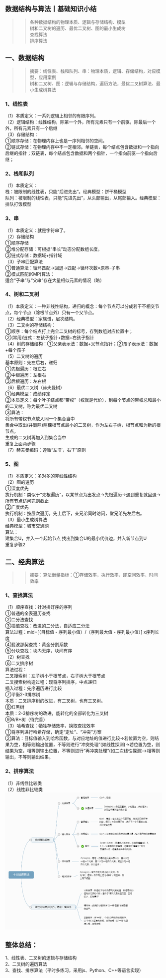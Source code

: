 数据结构与算法丨基础知识小结
-------------------------
>> 各种数据结构的物理本质、逻辑与存储结构、模型<br>
树和二叉树的遍历、最优二叉树、图的最小生成树<br>
查找算法<br>
排序算法<br>

## 一、数据结构
>> 摘要：线性表、栈和队列、串：物理本质，逻辑、存储结构，对应模型，应用案例<br>树和二叉树、图：逻辑与存储结构，遍历方法，最优二叉树算法、最小生成树算法<br>
### 1、线性表<br>
（1）本质定义：一系列逻辑上相邻的有限序列。<br>
（2）逻辑结构：线性结构，除第一个外，所有元素只有一个前驱，除最后一个外，所有元素只有一个后继<br>
（3）存储结构：<br>
     ①顺序存储：在物理内存上也是一序列相邻的空间。<br>
     ②链式存储：在物理内存中不一定相邻。单链表，每个结点包含数据和一个指向后继的指针；双链表，每个结点包含数据和两个指针，一个指向前驱一个指向后继；<br>
### 2、栈和队列<br>
（1）本质定义：<br>
       栈：被限制的线性表，只能“后进先出”。经典模型：饼干桶模型<br>
      队列：被限制的线性表，只能“先进先出”，从头部输出，从尾部输入。经典模型：排队打饭模型<br>
### 3、串<br>
（1）本质定义：就是字符串了。<br>
（2）存储结构<br>
       ①顺序存储<br>
       ②堆分配存储：可根据“串长”动态分配数组长度。<br>
       ③链式存储：数据域+指针域<br>
（3）子串匹配算法<br>
       ①普通算法：循环匹配→回退→匹配→循环次数=原串-子串<br>
       ②模式匹配(KMP)算法：<br>
          适合“子串”与“父串”存在大量相似元素的情况（略）<br>
### 4、树和二叉树<br>
（1）本质定义：一种非线性结构，递归的概念：每个节点可以分成若干不相交节点，每个节点（除根节点外）只有一个父节点。<br>
（2）经典模型：家族谱，层次结构。<br>
（3）二叉树的存储结构：<br>
        ①顺序：每个结点打上完全二叉树的标号，存到数组对应位置中；<br>
        ②(常用)链式：左孩子指针+数据+右孩子指针<br>
（4）树的存储结构：①父亲表示法：数据+父节点指针；②孩子表示法：数据+每个孩子<br>
（5）二叉树的遍历<br>
基本原则：先左后右，递归<br>
①先根遍历：根左右<br>
②中根遍历：左根右<br>
③后根遍历：左右根<br>
（6）最优二叉树（赫夫曼树）<br>
     ①经典模型：成绩评定<br>
     ②本质定义：每个叶子结点都“带权”（权就是代价），到每个节点的带权总和最小的二叉树，称为最优二叉树<br>
     ③算法：<br>
将所有带权节点放入同一个集合当中<br>
集合中取出(并删除)两棵根节点最小的二叉树，作为左右子树，根节点和为新的根节点，<br>
生成的二叉树再加入到集合当中<br>
重复上面两步骤<br>
（7）赫夫曼编码：遵循“左‘0’，右‘1’”原则<br>
### 5、图<br>
（1）本质定义：多对多的非线性结构<br>
（2）图的遍历<br>
     ①深度优先<br>
        执行机制：类似于“先根遍历”，以某节点为出发点→先根遍历→遇到重复就回退→所有节点访问完则截止<br>
     ②广度优先<br>
        执行机制：按层次遍历，先上后下，亲兄弟同时访问，堂兄弟先左后右。<br>
（3）最小生成树算法<br>
    经典模型：城市交通网<br>
    算法：<br>
建集合U，并入一个起始节点
找出到集合U的最小代价边，并入新节点到U<br>
重复步骤2<br>
## 二、经典算法<br>
>> 摘要：算法衡量指标：①存储效率，执行效率，即空间效率，时间效率<br>
### 1、查找算法<br>
（1）顺序查找：针对排好序的序列<br>
    ①普通的全表遍历查找<br>
    ②二分法查找<br>
    ③插值查找：改进的二分法，自适应二分法<br>
       算法过程：mid=[（目标值 - 序列最小值）/（序列最大值 - 序列最小值）] x序列长度<br>
    ④斐波那契查找：黄金分割系数<br>
    ⑤分块查找：块内无序，块间有序<br>
（2）树查找<br>
    ⑥二叉排序树<br>
       算法过程：<br>
二叉搜索树：左子树小于根节点，右子树大于根节点<br>
二叉搜索树构造过程：现将序列排序，中点递归<br>
插入过程：先序遍历进行比较<br>
    ⑦平衡2-3排序树<br>
        本质：二叉排序树的改进，有二叉树，也有三叉树。<br>
    ⑧红黑树<br>
       本质：2-3排序树的改进，能转化的全部转化为三叉树<br>
    ⑨B/B+树（待完善）<br>
（3）哈希查找：牺牲存储效率，换取查找效率<br>
    ①将序列进行哈希存储，确定“定址”、“冲突”方案<br>
    ②算法：目标值输入到哈希函数，与对应地址的值进行比较→若位置为空，则结果为空，相等则输出位置，不等则进行“冲突处理”(如线性探测)→若位置为空，则结果为空，相等则输出位置，不等则进行“再冲突处理”(如二次线性探测)→相等则输出，不等则输出结果。<br>
### 2、排序算法<br>
（1）非线性比较类<br>
（2）线性非比较类<br>
![image](https://github.com/Liquan-gdut/data-structure/blob/master/%E5%8D%81%E5%A4%A7%E6%8E%92%E5%BA%8F%E7%AE%97%E6%B3%95.png)<br>
## 整体总结：<br>
1、线性表、二叉树的逻辑与存储结构<br>
2、二叉树的遍历算法<br>
3、查找、排序算法（平时多练习，采用js、Python、C++等语言实现）<br>
